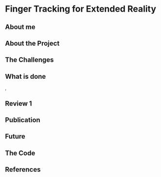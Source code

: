 # Finger Tracking for Extended Reality

## About me

## About the Project

## The Challenges

## What is done
,
## Review 1

## Publication

## Future

## The Code

## References